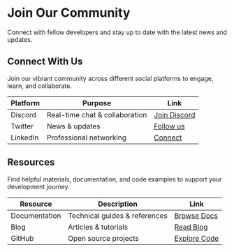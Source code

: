 # Join Our Community
Connect with fellow developers and stay up to date with the latest news and updates.

## Connect With Us
Join our vibrant community across different social platforms to engage, learn, and collaborate.

| Platform | Purpose | Link |
|----------|---------|------|
| Discord | Real-time chat & collaboration | [Join Discord][discord] |
| Twitter | News & updates | [Follow us][twitter] |
| LinkedIn | Professional networking | [Connect][linkedin] |

## Resources
Find helpful materials, documentation, and code examples to support your development journey.

| Resource | Description | Link |
|----------|-------------|------|
| Documentation | Technical guides & references | [Browse Docs][docs] |
| Blog | Articles & tutorials | [Read Blog][blog] |
| GitHub | Open source projects | [Explore Code][github] |

[discord]: https://discord.gg/testified
[twitter]: https://twitter.com/testified
[linkedin]: https://linkedin.com/company/testified
[docs]: https://docs.testified.io
[blog]: https://blog.testified.io
[github]: https://github.com/testified 